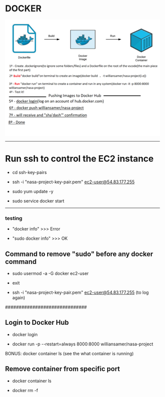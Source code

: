 # DOCKER

![how-to-do-docker-container-ilustration](client/public/img/how-to-do-docker-container-ilustration.png)

________________________________

# Run ssh to control the EC2 instance

- cd ssh-key-pairs

- ssh -i "nasa-project-key-pair.pem" ec2-user@54.83.177.255

- sudo yum update -y

- sudo service docker start

_________________________________

### testing

- "docker info" >>> Error

- "sudo docker info" >>> OK

## Command to remove "sudo" before any docker command

- sudo usermod -a -G docker ec2-user

- exit

- ssh -i "nasa-project-key-pair.pem" ec2-user@54.83.177.255 (to log again)

##############################

## Login to Docker Hub

- docker login

- docker run -p --restart=always 8000:8000 williansamer/nasa-project

BONUS: docker container ls (see the what container is running)

## Remove container from specific port

- docker container ls

- docker rm -f <container-name>